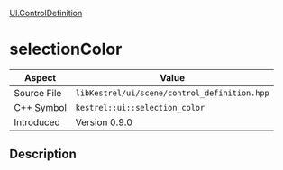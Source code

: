 [UI.ControlDefinition](index)
# selectionColor
| Aspect | Value |
| --- | --- |
| Source File | `libKestrel/ui/scene/control_definition.hpp` |
| C++ Symbol | `kestrel::ui::selection_color` |
| Introduced | Version 0.9.0 |
## Description

